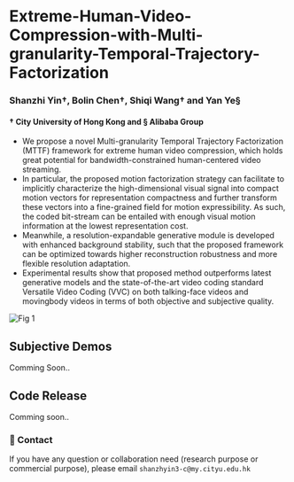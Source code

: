 # Extreme-Human-Video-Compression-with-Multi-granularity-Temporal-Trajectory-Factorization
### Shanzhi Yin&dagger;, Bolin Chen&dagger;, Shiqi Wang&dagger; and Yan Ye&sect;

#### &dagger; City University of Hong Kong and &sect; Alibaba Group

+ We propose a novel Multi-granularity Temporal Trajectory Factorization (MTTF) framework for extreme human video compression, which holds great potential for
bandwidth-constrained human-centered video streaming.
+ In particular, the proposed motion factorization strategy can facilitate to implicitly characterize the high-dimensional visual signal into compact motion vectors for representation compactness and further transform these vectors into a fine-grained field for motion expressibility. As such, the coded bit-stream can be entailed with enough visual motion information at the lowest representation cost. 
+ Meanwhile, a resolution-expandable generative module is developed with enhanced background stability, such that the proposed framework can be optimized towards higher reconstruction robustness and more flexible resolution adaptation.
+ Experimental results show that proposed method outperforms latest generative models and the state-of-the-art video coding standard Versatile Video Coding (VVC) on both talking-face videos and movingbody videos in terms of both objective and subjective quality.

![Fig 1](https://github.com/user-attachments/assets/7cf3b417-33d4-4631-8072-db166485a012)

## Subjective Demos
Comming Soon..

## Code Release
Comming soon..

### :e-mail: Contact

If you have any question or collaboration need (research purpose or commercial purpose), please email `shanzhyin3-c@my.cityu.edu.hk`
